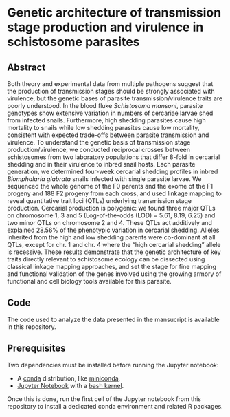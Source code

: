 # Genetic architecture of transmission stage production and virulence in schistosome parasites

## Abstract
Both theory and experimental data from multiple pathogens suggest that the production of transmission stages should be strongly associated with virulence, but the genetic bases of parasite transmission/virulence traits are poorly understood. In the blood fluke *Schistosoma mansoni*, parasite genotypes show extensive variation in numbers of cercariae larvae shed from infected snails. Furthermore, high shedding parasites cause high mortality to snails while low shedding parasites cause low mortality, consistent with expected trade-offs between parasite transmission and virulence. To understand the genetic basis of transmission stage production/virulence, we conducted reciprocal crosses between schistosomes from two laboratory populations that differ 8-fold in cercarial shedding and in their virulence to inbred snail hosts. Each parasite generation, we determined four-week cercarial shedding profiles in inbred *Biomphalaria glabrata* snails infected with single parasite larvae. We sequenced the whole genome of the F0 parents and the exome of the F1 progeny and 188 F2 progeny from each cross, and used linkage mapping to reveal quantitative trait loci (QTLs) underlying transmission stage production. Cercarial production is polygenic: we found three major QTLs on chromosome 1, 3 and 5 (Log-of-the-odds (LOD) = 5.61, 8.19, 6.25) and two minor QTLs on chromosome 2 and 4. These QTLs act additively and explained 28.56% of the phenotypic variation in cercarial shedding. Alleles inherited from the high and low shedding parents were co-dominant at all QTLs, except for chr. 1 and chr. 4 where the “high cercarial shedding” allele is recessive. These results demonstrate that the genetic architecture of key traits directly relevant to schistosome ecology can be dissected using classical linkage mapping approaches, and set the stage for fine mapping and functional validation of the genes involved using the growing armory of functional and cell biology tools available for this parasite.

## Code

The code used to analyze the data presented in the mansucript is available in this repository.

## Prerequisites

Two dependencies must be installed before running the Jupyter notebook:
* A [conda](https://docs.conda.io/en/latest/) distribution, like [miniconda](https://docs.conda.io/en/latest/miniconda.html),
* [Jupyter Notebook](https://jupyter.readthedocs.io/en/latest/install.html) with a [bash kernel](https://github.com/takluyver/bash_kernel).

Once this is done, run the first cell of the Jupyter notebook from this repository to install a dedicated conda environment and related R packages.
